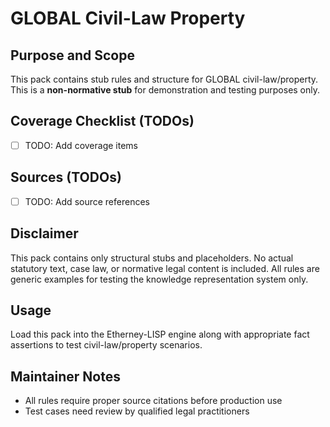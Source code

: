 # GLOBAL Civil-Law Property

## Purpose and Scope

This pack contains stub rules and structure for GLOBAL civil-law/property. This is a **non-normative stub** for demonstration and testing purposes only.

## Coverage Checklist (TODOs)

- [ ] TODO: Add coverage items

## Sources (TODOs)

- [ ] TODO: Add source references

## Disclaimer

This pack contains only structural stubs and placeholders. No actual statutory text, case law, or normative legal content is included. All rules are generic examples for testing the knowledge representation system only.

## Usage

Load this pack into the Etherney-LISP engine along with appropriate fact assertions to test civil-law/property scenarios.

## Maintainer Notes

- All rules require proper source citations before production use
- Test cases need review by qualified legal practitioners
